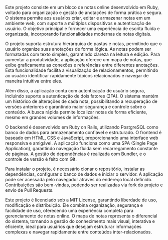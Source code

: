 Este projeto consiste em um bloco de notas online desenvolvido em Ruby, voltado para organização e gestão de anotações de forma prática e segura. O sistema permite aos usuários criar, editar e armazenar notas em um ambiente web, com suporte a múltiplos dispositivos e autenticação de usuário. O objetivo principal é fornecer uma experiência de escrita fluida e organizada, incorporando funcionalidades modernas de notas digitais.

O projeto suporta estrutura hierárquica de pastas e notas, permitindo que o usuário organize suas anotações de forma lógica. As notas podem ser formatadas com texto simples, garantindo clareza na leitura e edição. Para aumentar a produtividade, a aplicação oferece um mapa de notas, que exibe graficamente as conexões e referências entre diferentes anotações. Esta funcionalidade facilita a visualização de relacionamentos, permitindo ao usuário identificar rapidamente tópicos relacionados e navegar de maneira intuitiva entre eles.

Além disso, a aplicação conta com autenticação de usuário segura, incluindo suporte a autenticação de dois fatores (2FA). O sistema mantém um histórico de alterações de cada nota, possibilitando a recuperação de versões anteriores e garantindo maior segurança e controle sobre o conteúdo. A busca rápida permite localizar notas de forma eficiente, mesmo em grandes volumes de informações.

O backend é desenvolvido em Ruby on Rails, utilizando PostgreSQL como banco de dados para armazenamento confiável e estruturado. O frontend é baseado em HTML, CSS e JavaScript, proporcionando uma interface web responsiva e amigável. A aplicação funciona como uma SPA (Single Page Application), garantindo navegação fluida sem recarregamento constante de páginas. A gestão de dependências é realizada com Bundler, e o controle de versão é feito com Git.

Para instalar o projeto, é necessário clonar o repositório, instalar as dependências, configurar o banco de dados e iniciar o servidor. A aplicação pode ser acessada pelo navegador através do endereço local definido. Contribuições são bem-vindas, podendo ser realizadas via fork do projeto e envio de Pull Requests.

Este projeto é licenciado sob a MIT License, garantindo liberdade de uso, modificação e distribuição. Ele combina organização, segurança e facilidade de uso, oferecendo uma experiência completa para gerenciamento de notas online. O mapa de notas representa o diferencial do sistema, tornando a gestão do conhecimento mais visual, interativa e eficiente, ideal para usuários que desejam estruturar informações complexas e navegar rapidamente entre conteúdos inter-relacionados.
